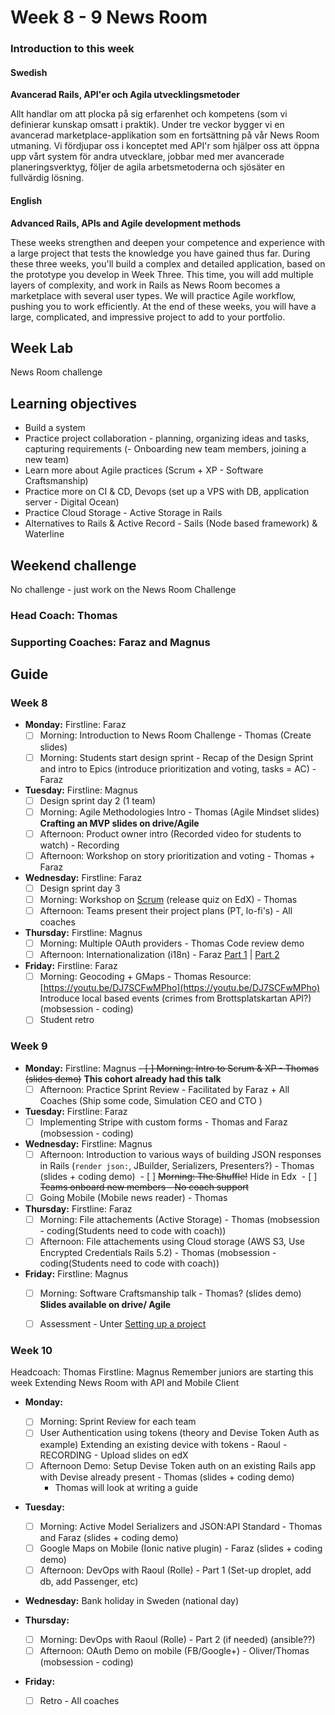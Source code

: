 # Week 8 - 9 News Room
### Introduction to this week

#### Swedish
**Avancerad Rails, API'er och Agila utvecklingsmetoder**

Allt handlar om att plocka på sig erfarenhet och kompetens (som vi definierar kunskap omsatt i praktik). Under tre veckor bygger vi en avancerad marketplace-applikation som en fortsättning på vår News Room utmaning. Vi fördjupar oss i konceptet med API'r som hjälper oss att öppna upp vårt system för andra utvecklare, jobbar med mer avancerade planeringsverktyg, följer de agila arbetsmetoderna och sjösäter en fullvärdig lösning.

#### English
**Advanced Rails, APIs and Agile development methods**

These weeks strengthen and deepen your competence and experience with a large project that tests the knowledge you have gained thus far. During these three weeks, you'll build a complex and detailed application, based on the prototype you develop in Week Three. This time, you will add multiple layers of complexity, and work in Rails as News Room becomes a marketplace with several user types. We will practice Agile workflow, pushing you to work efficiently. At the end of these weeks, you will have a large, complicated, and impressive project to add to your portfolio.
## Week Lab

News Room challenge

## Learning objectives

- Build a system
- Practice project collaboration - planning, organizing ideas and tasks, capturing requirements 
(- Onboarding new team members, joining a new team)
- Learn more about Agile practices (Scrum + XP - Software Craftsmanship)
- Practice more on CI & CD, Devops (set up a VPS with DB, application server - Digital Ocean)
- Practice Cloud Storage - Active Storage in Rails
- Alternatives to Rails & Active Record - Sails (Node based framework) & Waterline 

## Weekend challenge

No challenge - just work on the News Room Challenge

### Head Coach: Thomas
### Supporting Coaches: Faraz and Magnus


## Guide

### Week 8
- **Monday:**
Firstline: Faraz
  - [ ] Morning: Introduction to News Room Challenge - Thomas (Create slides)
  - [ ] Morning: Students start design sprint - Recap of the Design Sprint and intro to Epics (introduce prioritization and voting, tasks = AC) - Faraz 
   
- **Tuesday:**
Firstline: Magnus
  - [ ] Design sprint day 2 (1 team)
  - [ ] Morning: Agile Methodologies Intro - Thomas (Agile Mindset slides) **Crafting an MVP slides on drive/Agile**
  - [ ] Afternoon: Product owner intro (Recorded video for students to watch) - Recording 
  - [ ] Afternoon: Workshop on story prioritization and voting - Thomas + Faraz

- **Wednesday:**
Firstline: Faraz
  - [ ] Design sprint day 3 
  - [ ] Morning: Workshop on [Scrum](http://www.scrumguides.org/) (release quiz on EdX) - Thomas
  - [ ] Afternoon: Teams present their project plans (PT, lo-fi's) - All coaches
  
- **Thursday:**
Firstline: Magnus
  - [ ] Morning: Multiple OAuth providers - Thomas  Code review demo
  - [ ] Afternoon: Internationalization (i18n) - Faraz [Part 1](https://youtu.be/eBwjN5drg-Q) | [Part 2](https://youtu.be/0Nen6z0cIbo)

- **Friday:**
Firstline: Faraz
  - [ ] Morning: Geocoding + GMaps - Thomas Resource: [https://youtu.be/DJ7SCFwMPho](https://youtu.be/DJ7SCFwMPho)
    Introduce local based events (crimes from Brottsplatskartan API?) (mobsession - coding)
  - [ ] Student retro

### Week 9
- **Monday:**
Firstline: Magnus
  ~~- [ ] Morning: Intro to Scrum & XP - Thomas (slides demo)~~ **This cohort already had this talk**
  - [ ] Afternoon: Practice Sprint Review - Facilitated by Faraz + All Coaches (Ship some code, Simulation CEO and CTO )

- **Tuesday:**
Firstline: Faraz
  - [ ] Implementing Stripe with custom forms - Thomas and Faraz (mobsession - coding)

- **Wednesday:**
Firstline: Magnus
  - [ ] Afternoon: Introduction to various ways of building JSON responses in Rails (`render json:`, JBuilder, Serializers, Presenters?) - Thomas (slides + coding demo)
  - [ ] ~~Morning: The Shuffle!~~ Hide in Edx
  - [ ] ~~Teams onboard new members - No coach support~~
  - [ ] Going Mobile (Mobile news reader) - Thomas

- **Thursday:**
Firstline: Faraz
  - [ ] Morning: File attachements (Active Storage) - Thomas (mobsession - coding(Students need to code with coach))
  - [ ] Afternoon: File attachements using Cloud storage (AWS S3, Use Encrypted Credentials Rails 5.2) - Thomas (mobsession - coding(Students need to code with coach))

- **Friday:**
Firstline: Magnus
  - [ ] Morning: Software Craftsmanship talk - Thomas? (slides demo) **Slides available on drive/ Agile**
  - [ ] Assessment - Unter [Setting up a project](../miscellaneous/assessments/assessment_6.md)
 

### Week 10
Headcoach: Thomas
Firstline: Magnus
Remember juniors are starting this week
Extending News Room with API and Mobile Client
- **Monday:**
  - [ ] Morning: Sprint Review for each team
  - [ ] User Authentication using tokens (theory and Devise Token Auth as example) Extending an existing device with tokens - Raoul - RECORDING - Upload slides on edX
  - [ ] Afternoon Demo: Setup Devise Token auth on an existing Rails app with Devise already present - Thomas (slides + coding demo)
    * Thomas will look at writing a guide

- **Tuesday:**
  - [ ] Morning: Active Model Serializers and JSON:API Standard - Thomas and Faraz (slides + coding demo)
  - [ ] Google Maps on Mobile (Ionic native plugin) - Faraz (slides + coding demo)
  - [ ] Afternoon: DevOps with Raoul (Rolle) - Part 1 (Set-up droplet, add db, add Passenger, etc)
  
- **Wednesday:**
  Bank holiday in Sweden (national day)
  
  
- **Thursday:**
  - [ ] Morning: DevOps with Raoul (Rolle) - Part 2 (if needed) (ansible??)
  - [ ] Afternoon: OAuth Demo on mobile (FB/Google+) - Oliver/Thomas (mobsession - coding)

- **Friday:**
  - [ ] Retro - All coaches

